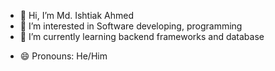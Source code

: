 - 👋 Hi, I’m Md. Ishtiak Ahmed
- 👀 I’m interested in Software developing, programming
- 🌱 I’m currently learning backend frameworks and database
<!--- 💞️ I’m looking to collaborate on ... --->
<!-- 📫 How to reach me ...  -->
- 😄 Pronouns: He/Him

<!---
rongon-ishtiak/rongon-ishtiak is a ✨ special ✨ repository because its `README.md` (this file) appears on your GitHub profile.
You can click the Preview link to take a look at your changes.
--->

